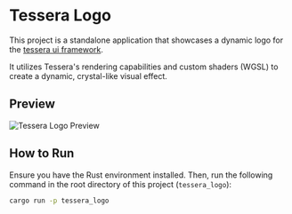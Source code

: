 # Tessera Logo

This project is a standalone application that showcases a dynamic logo for the [tessera ui framework](https://github.com/shadow3aaa/tessera).

It utilizes Tessera's rendering capabilities and custom shaders (WGSL) to create a dynamic, crystal-like visual effect.

## Preview

![Tessera Logo Preview](https://raw.githubusercontent.com/shadow3aaa/tessera/refs/heads/main/assets/logo.gif)

## How to Run

Ensure you have the Rust environment installed. Then, run the following command in the root directory of this project (`tessera_logo`):

```bash
cargo run -p tessera_logo
```
